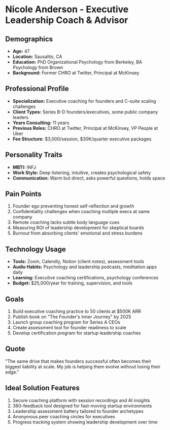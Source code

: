 # Nicole Anderson - Executive Leadership Coach & Advisor

## Demographics
- **Age:** 47
- **Location:** Sausalito, CA
- **Education:** PhD Organizational Psychology from Berkeley, BA Psychology from Brown
- **Background:** Former CHRO at Twitter, Principal at McKinsey

## Professional Profile
- **Specialization:** Executive coaching for founders and C-suite scaling challenges
- **Client Types:** Series B-D founders/executives, some public company leaders
- **Years Consulting:** 11 years
- **Previous Roles:** CHRO at Twitter, Principal at McKinsey, VP People at Uber
- **Fee Structure:** $3,000/session, $30K/quarter executive packages

## Personality Traits
- **MBTI:** INFJ
- **Work Style:** Deep listening, intuitive, creates psychological safety
- **Communication:** Warm but direct, asks powerful questions, holds space

## Pain Points
1. Founder ego preventing honest self-reflection and growth
2. Confidentiality challenges when coaching multiple execs at same company
3. Remote coaching lacks subtle body language cues
4. Measuring ROI of leadership development for skeptical boards
5. Burnout from absorbing clients' emotional and stress burdens

## Technology Usage
- **Tools:** Zoom, Calendly, Notion (client notes), assessment tools
- **Audio Habits:** Psychology and leadership podcasts, meditation apps daily
- **Learning:** Executive coaching certifications, psychology conferences
- **Budget:** $25,000/year for training, supervision, and tools

## Goals
1. Build executive coaching practice to 50 clients at $500K ARR
2. Publish book on "The Founder's Inner Journey" by 2025
3. Launch group coaching program for Series A CEOs
4. Create assessment tool for founder readiness to scale
5. Develop certification program for startup leadership coaches

## Quote
"The same drive that makes founders successful often becomes their biggest liability at scale. My job is helping them evolve without losing their edge."

## Ideal Solution Features
1. Secure coaching platform with session recordings and AI insights
2. 360-feedback tool designed for fast-moving startup environments
3. Leadership assessment battery tailored to founder archetypes
4. Anonymous peer coaching circles for executives
5. Progress tracking system showing leadership development over time